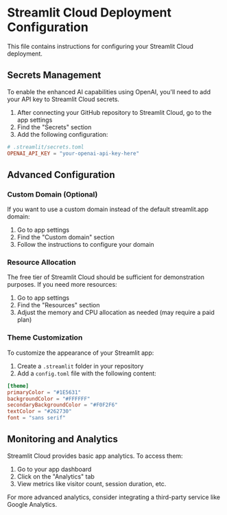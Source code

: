 # Streamlit Cloud Deployment Configuration

This file contains instructions for configuring your Streamlit Cloud deployment.

## Secrets Management

To enable the enhanced AI capabilities using OpenAI, you'll need to add your API key to Streamlit Cloud secrets.

1. After connecting your GitHub repository to Streamlit Cloud, go to the app settings
2. Find the "Secrets" section
3. Add the following configuration:

```toml
# .streamlit/secrets.toml
OPENAI_API_KEY = "your-openai-api-key-here"
```

## Advanced Configuration

### Custom Domain (Optional)
If you want to use a custom domain instead of the default streamlit.app domain:

1. Go to app settings
2. Find the "Custom domain" section
3. Follow the instructions to configure your domain

### Resource Allocation
The free tier of Streamlit Cloud should be sufficient for demonstration purposes. If you need more resources:

1. Go to app settings
2. Find the "Resources" section
3. Adjust the memory and CPU allocation as needed (may require a paid plan)

### Theme Customization
To customize the appearance of your Streamlit app:

1. Create a `.streamlit` folder in your repository
2. Add a `config.toml` file with the following content:

```toml
[theme]
primaryColor = "#1E5631"
backgroundColor = "#FFFFFF"
secondaryBackgroundColor = "#F0F2F6"
textColor = "#262730"
font = "sans serif"
```

## Monitoring and Analytics

Streamlit Cloud provides basic app analytics. To access them:

1. Go to your app dashboard
2. Click on the "Analytics" tab
3. View metrics like visitor count, session duration, etc.

For more advanced analytics, consider integrating a third-party service like Google Analytics.
